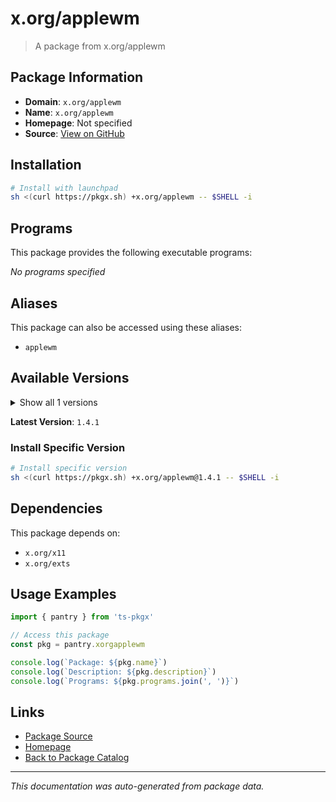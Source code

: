# x.org/applewm

> A package from x.org/applewm

## Package Information

- **Domain**: `x.org/applewm`
- **Name**: `x.org/applewm`
- **Homepage**: Not specified
- **Source**: [View on GitHub](https://github.com/pkgxdev/pantry/tree/main/projects/x.org/applewm/package.yml)

## Installation

```bash
# Install with launchpad
sh <(curl https://pkgx.sh) +x.org/applewm -- $SHELL -i
```

## Programs

This package provides the following executable programs:

*No programs specified*

## Aliases

This package can also be accessed using these aliases:

- `applewm`

## Available Versions

<details>
<summary>Show all 1 versions</summary>

- `1.4.1`

</details>

**Latest Version**: `1.4.1`

### Install Specific Version

```bash
# Install specific version
sh <(curl https://pkgx.sh) +x.org/applewm@1.4.1 -- $SHELL -i
```

## Dependencies

This package depends on:

- `x.org/x11`
- `x.org/exts`

## Usage Examples

```typescript
import { pantry } from 'ts-pkgx'

// Access this package
const pkg = pantry.xorgapplewm

console.log(`Package: ${pkg.name}`)
console.log(`Description: ${pkg.description}`)
console.log(`Programs: ${pkg.programs.join(', ')}`)
```

## Links

- [Package Source](https://github.com/pkgxdev/pantry/tree/main/projects/x.org/applewm/package.yml)
- [Homepage](#)
- [Back to Package Catalog](../package-catalog.md)

---

*This documentation was auto-generated from package data.*
